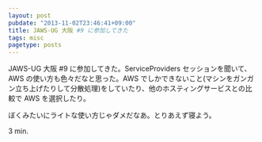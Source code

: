 ```yaml
---
layout: post
pubdate: "2013-11-02T23:46:41+09:00"
title: JAWS-UG 大阪 #9 に参加してきた
tags: misc
pagetype: posts
---
```

JAWS-UG 大阪 #9 に参加してきた。ServiceProviders セッションを聞いて、AWS の使い方も色々だなと思った。AWS でしかできないこと(マシンをガンガン立ち上げたりして分散処理)をしていたり、他のホスティングサービスとの比較で AWS を選択したり。

ぼくみたいにライトな使い方じゃダメだなあ。とりあえず寝よう。

3 min.
